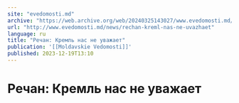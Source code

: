 ```yaml
---
site: "evedomosti.md"
archive: "https://web.archive.org/web/20240325143027/www.evedomosti.md/news/rechan-kreml-nas-ne-uvazhaet"
url: "http://www.evedomosti.md/news/rechan-kreml-nas-ne-uvazhaet"
language: ru
title: "Речан: Кремль нас не уважает"
publication: '[[Moldavskie Vedomosti]]'
published: 2023-12-19T13:10
---
```


# Речан: Кремль нас не уважает

